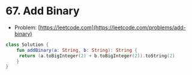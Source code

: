 # 67. Add Binary

- Problem: [https://leetcode.com](https://leetcode.com/problems/add-binary)

```kotlin
class Solution {
    fun addBinary(a: String, b: String): String {
     return (a.toBigInteger(2) + b.toBigInteger(2)).toString(2)   
    }
}
```